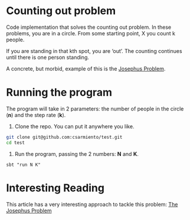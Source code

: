 # Counting out problem
Code implementation that solves the counting out problem. In these problems, 
you are in a circle. From some starting point, X you count k people.  

If you are standing in that kth spot, you are ‘out’. The counting continues 
until there is one person standing.  

A concrete, but morbid, example of this is the [Josephus Problem](https://en.wikipedia.org/wiki/Josephus_problem).
 
# Running the program
The program will take in 2 parameters: the number of people in the circle (**n**) and the step rate (**k**).  

1. Clone the repo. You can put it anywhere you like.

  ```sh
git clone git@github.com:csarmiento/test.git
cd test
  ```

1. Run the program, passing the 2 numbers: **N** and **K**.

  ```
sbt "run N K"
  ```
  
# Interesting Reading
This article has a very interesting approach to tackle this problem: [The Josephus Problem](http://user.math.uzh.ch/halbeisen/publications/pdf/jos.pdf)